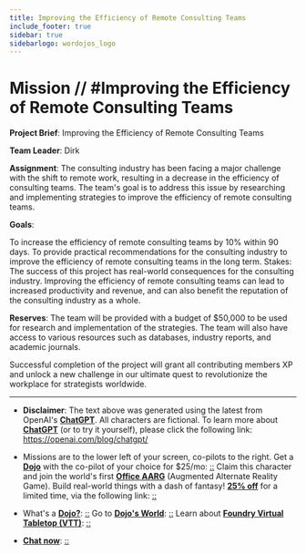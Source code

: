 ```yaml
---
title: Improving the Efficiency of Remote Consulting Teams
include_footer: true
sidebar: true
sidebarlogo: wordojos_logo
---
```

# Mission // #Improving the Efficiency of Remote Consulting Teams

**Project Brief**: Improving the Efficiency of Remote Consulting Teams

**Team Leader**: Dirk

**Assignment**: The consulting industry has been facing a major challenge with the shift to remote work, resulting in a decrease in the efficiency of consulting teams. The team's goal is to address this issue by researching and implementing strategies to improve the efficiency of remote consulting teams.

**Goals**:

To increase the efficiency of remote consulting teams by 10% within 90 days.
To provide practical recommendations for the consulting industry to improve the efficiency of remote consulting teams in the long term.
Stakes: The success of this project has real-world consequences for the consulting industry. Improving the efficiency of remote consulting teams can lead to increased productivity and revenue, and can also benefit the reputation of the consulting industry as a whole.

**Reserves**: The team will be provided with a budget of $50,000 to be used for research and implementation of the strategies. The team will also have access to various resources such as databases, industry reports, and academic journals.

Successful completion of the project will grant all contributing members XP and unlock a new challenge in our ultimate quest to revolutionize the workplace for strategists worldwide.

---

* **Disclaimer**: The text above was generated using the latest from OpenAI's [**ChatGPT**](https://openai.com/blog/chatgpt/).  All characters are fictional.  To learn more about [**ChatGPT**](https://openai.com/blog/chatgpt/) (or to try it yourself), please click the following link: https://openai.com/blog/chatgpt/

* Missions are to the lower left of your screen, co-pilots to the right. Get a [**Dojo**](https://workmates.live/marketplace) with the co-pilot of your choice for $25/mo: [::](https://workmates.live/marketplace)  Claim this character and join the world's first [**Office AARG**](https://dojos.world) (Augmented Alternate Reality Game). Build real-world things with a dash of fantasy! [**25% off**](https://blog.workmates.live/deal-on-a-dojo) for a limited time, via the following link: [::](https://blog.workmates.live/deal-on-a-dojo) 

* What's a [**Dojo?**](https://workdojos.com): [::](https://workdojos.com)  Go to [**Dojo's World**](https://dojos.world): [::](https://dojos.world)  Learn about [**Foundry Virtual Tabletop (VTT)**](https://foundryvtt.com): [::](https://foundryvtt.com/)

* [**Chat now**](https://chat.workmates.live/channel/support): [::](https://chat.workmates.live/channel/support)